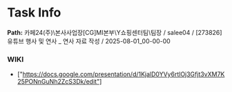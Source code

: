 # Task Info

**Path:** 카페24(주)\본사사업장\[CG]MI본부\Y쇼핑센터팀\팀장 / salee04 / [273826] 유튜브 행사 및 연사 _ 연사 자료 작성 / 2025-08-01_00-00-00

### WIKI
- ["https://docs.google.com/presentation/d/1KjalD0YVy6rtlOj3Gfjt3vXM7K25PONnGuNh2ZcS3Dk/edit"]

